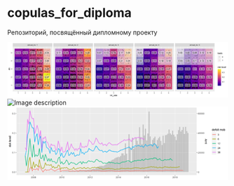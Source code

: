 # copulas_for_diploma
Репозиторий, посвящённый дипломному проекту

![Image description](https://github.com/artemRa/copulas_for_diploma/blob/TMPL/Output/lending_club_hypercube.png)
![Image description](https://github.com/artemRa/copulas_for_diploma/blob/TMPL/Output/%D0%A112.png)
![Image description](https://github.com/artemRa/copulas_for_diploma/blob/TMPL/Output/lending_club_risk_indicators.png)
